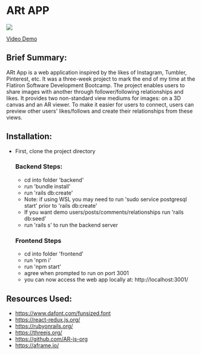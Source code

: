 # ARt APP
![](https://media.giphy.com/media/DBDmMJqZrfX3C3wjag/giphy.gif)

[Video Demo](https://www.loom.com/share/a88a7981662c4d38988100f4b0e2fbbf?sharedAppSource=personal_library)

## Brief Summary: 
ARt App is a web application inspired by the likes of Instagram, Tumbler, Pinterest, etc. It was a three-week project to mark the end of my time at the Flatiron Software Development Bootcamp. The project enables users to share images with another through follower/following relationships and likes. It provides two non-standard view mediums for images: on a 3D canvas and an AR viewer. To make it easier for users to connect, users can preview other users' likes/follows and create their relationships from these views.

## Installation:
* First, clone the project directory

  ### Backend Steps:
  * cd into folder 'backend'
  * run 'bundle install'
  * run 'rails db:create'
  * Note: if using WSL you may need to run 'sudo service postgresql start' prior to 'rails db:create'
  * If you want demo users/posts/comments/relationships run 'rails db:seed'
  * run 'rails s' to run the backend server

  ### Frontend Steps
  * cd into folder 'frontend'
  * run 'npm i'
  * run 'npm start'
  * agree when prompted to run on port 3001
  * you can now access the web app locally at: http://localhost:3001/

  
## Resources Used:

* https://www.dafont.com/funsized.font
* https://react-redux.js.org/
* https://rubyonrails.org/
* https://threejs.org/
* https://github.com/AR-js-org
* https://aframe.io/
